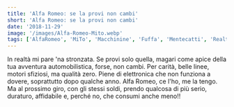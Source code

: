 ```yaml
---
title: 'Alfa Romeo: se la provi non cambi'
short: 'Alfa Romeo: se la provi non cambi'
date: '2018-11-29'
image: '/images/Alfa-Romeo-Mito.webp'
tags: ['AlfaRomeo', 'MiTo', 'Macchinine', 'Fuffa', 'Mentecatti', 'Realtà']
---
```


In realtà mi pare 'na stronzata. Se provi solo quella, magari come apice della tua avventura automobilistica, forse, non cambi.
Per carità, belle linee, motori sfiziosi, ma qualità zero. Piene di elettronica che non funziona a dovere, soprattutto dopo qualche anno.
Alfa Romeo, ce l'ho, me la tengo. Ma al prossimo giro, con gli stessi soldi, prendo qualcosa di più serio, duraturo, affidabile e, perché no, che consumi anche meno!!